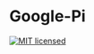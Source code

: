 # Google-Pi

[![MIT licensed](https://img.shields.io/github/license/Fishezzz/Google-Pi.svg)](https://github.com/Fishezzz/Google-Pi/blob/master/README.md)
